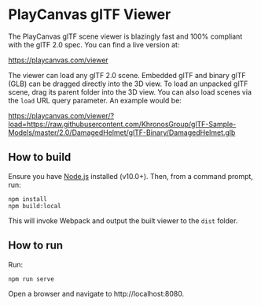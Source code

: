 # PlayCanvas glTF Viewer

The PlayCanvas glTF scene viewer is blazingly fast and 100% compliant with the glTF 2.0 spec. You can find a live version at:

https://playcanvas.com/viewer

The viewer can load any glTF 2.0 scene. Embedded glTF and binary glTF (GLB) can be dragged directly into the 3D view. To load an unpacked glTF scene, drag its parent folder into the 3D view. You can also load scenes via the `load` URL query parameter. An example would be:

https://playcanvas.com/viewer/?load=https://raw.githubusercontent.com/KhronosGroup/glTF-Sample-Models/master/2.0/DamagedHelmet/glTF-Binary/DamagedHelmet.glb

## How to build

Ensure you have [Node.js](https://nodejs.org) installed (v10.0+). Then, from a command prompt, run:

    npm install
    npm build:local

This will invoke Webpack and output the built viewer to the `dist` folder.

## How to run

Run:

    npm run serve

Open a browser and navigate to http://localhost:8080.
